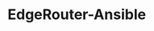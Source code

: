 # EdgeRouter-Ansible
<script id="asciicast-MzxU6PcNGluvAJMLWGEqxAvmA" src="https://asciinema.org/a/MzxU6PcNGluvAJMLWGEqxAvmA.js" data-autoplay="true" data-loop="true" async></script>
